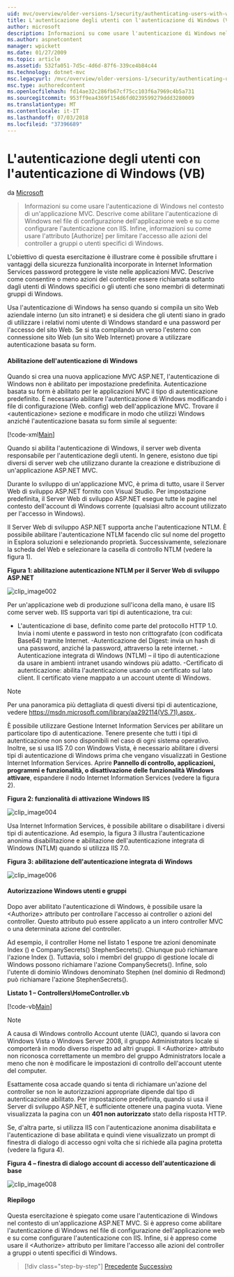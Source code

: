 ```yaml
---
uid: mvc/overview/older-versions-1/security/authenticating-users-with-windows-authentication-vb
title: L'autenticazione degli utenti con l'autenticazione di Windows (VB) | Microsoft Docs
author: microsoft
description: Informazioni su come usare l'autenticazione di Windows nel contesto di un'applicazione MVC. Descrive come abilitare l'autenticazione di Windows all'interno di co web dell'applicazione...
ms.author: aspnetcontent
manager: wpickett
ms.date: 01/27/2009
ms.topic: article
ms.assetid: 532fa051-7d5c-4d6d-87f6-339ce4b84c44
ms.technology: dotnet-mvc
msc.legacyurl: /mvc/overview/older-versions-1/security/authenticating-users-with-windows-authentication-vb
msc.type: authoredcontent
ms.openlocfilehash: fd14ae32c286fb67cf75cc103f6a7969c4b5a731
ms.sourcegitcommit: 953ff9ea4369f154d6fd0239599279ddd3280009
ms.translationtype: MT
ms.contentlocale: it-IT
ms.lasthandoff: 07/03/2018
ms.locfileid: "37396689"
---
```

<a name="authenticating-users-with-windows-authentication-vb"></a>L'autenticazione degli utenti con l'autenticazione di Windows (VB)
====================
da [Microsoft](https://github.com/microsoft)

> Informazioni su come usare l'autenticazione di Windows nel contesto di un'applicazione MVC. Descrive come abilitare l'autenticazione di Windows nel file di configurazione dell'applicazione web e su come configurare l'autenticazione con IIS. Infine, informazioni su come usare l'attributo [Authorize] per limitare l'accesso alle azioni del controller a gruppi o utenti specifici di Windows.


L'obiettivo di questa esercitazione è illustrare come è possibile sfruttare i vantaggi della sicurezza funzionalità incorporate in Internet Information Services password proteggere le viste nelle applicazioni MVC. Descrive come consentire o meno azioni del controller essere richiamata soltanto dagli utenti di Windows specifici o gli utenti che sono membri di determinati gruppi di Windows.

Usa l'autenticazione di Windows ha senso quando si compila un sito Web aziendale interno (un sito intranet) e si desidera che gli utenti siano in grado di utilizzare i relativi nomi utente di Windows standard e una password per l'accesso del sito Web. Se si sta compilando un verso l'esterno con connessione sito Web (un sito Web Internet) provare a utilizzare autenticazione basata su form.

#### <a name="enabling-windows-authentication"></a>Abilitazione dell'autenticazione di Windows

Quando si crea una nuova applicazione MVC ASP.NET, l'autenticazione di Windows non è abilitato per impostazione predefinita. Autenticazione basata su form è abilitato per le applicazioni MVC il tipo di autenticazione predefinito. È necessario abilitare l'autenticazione di Windows modificando i file di configurazione (Web. config) web dell'applicazione MVC. Trovare il &lt;autenticazione&gt; sezione e modificare in modo che utilizzi Windows anziché l'autenticazione basata su form simile al seguente:

[!code-xml[Main](authenticating-users-with-windows-authentication-vb/samples/sample1.xml)]

Quando si abilita l'autenticazione di Windows, il server web diventa responsabile per l'autenticazione degli utenti. In genere, esistono due tipi diversi di server web che utilizzano durante la creazione e distribuzione di un'applicazione ASP.NET MVC.

Durante lo sviluppo di un'applicazione MVC, è prima di tutto, usare il Server Web di sviluppo ASP.NET fornito con Visual Studio. Per impostazione predefinita, il Server Web di sviluppo ASP.NET esegue tutte le pagine nel contesto dell'account di Windows corrente (qualsiasi altro account utilizzato per l'accesso in Windows).

Il Server Web di sviluppo ASP.NET supporta anche l'autenticazione NTLM. È possibile abilitare l'autenticazione NTLM facendo clic sul nome del progetto in Esplora soluzioni e selezionando proprietà. Successivamente, selezionare la scheda del Web e selezionare la casella di controllo NTLM (vedere la figura 1).

**Figura 1: abilitazione autenticazione NTLM per il Server Web di sviluppo ASP.NET**

![clip_image002](authenticating-users-with-windows-authentication-vb/_static/image1.jpg)

Per un'applicazione web di produzione sull'icona della mano, è usare IIS come server web. IIS supporta vari tipi di autenticazione, tra cui:

- L'autenticazione di base, definito come parte del protocollo HTTP 1.0. Invia i nomi utente e password in testo non crittografato (con codificata Base64) tramite Internet. -Autenticazione del Digest: invia un hash di una password, anziché la password, attraverso la rete internet. -Autenticazione integrata di Windows (NTLM) – il tipo di autenticazione da usare in ambienti intranet usando windows più adatto. -Certificato di autenticazione: abilita l'autenticazione usando un certificato sul lato client. Il certificato viene mappato a un account utente di Windows.

> [!NOTE] 
> 
> Per una panoramica più dettagliata di questi diversi tipi di autenticazione, vedere [ https://msdn.microsoft.com/library/aa292114(VS.71).aspx ](https://msdn.microsoft.com/library/aa292114(VS.71).aspx).


È possibile utilizzare Gestione Internet Information Services per abilitare un particolare tipo di autenticazione. Tenere presente che tutti i tipi di autenticazione non sono disponibili nel caso di ogni sistema operativo. Inoltre, se si usa IIS 7.0 con Windows Vista, è necessario abilitare i diversi tipi di autenticazione di Windows prima che vengano visualizzati in Gestione Internet Information Services. Aprire **Pannello di controllo, applicazioni, programmi e funzionalità, o disattivazione delle funzionalità Windows attivare**, espandere il nodo Internet Information Services (vedere la figura 2).

**Figura 2: funzionalità di attivazione Windows IIS**

![clip_image004](authenticating-users-with-windows-authentication-vb/_static/image2.jpg)

Usa Internet Information Services, è possibile abilitare o disabilitare i diversi tipi di autenticazione. Ad esempio, la figura 3 illustra l'autenticazione anonima disabilitazione e abilitazione dell'autenticazione integrata di Windows (NTLM) quando si utilizza IIS 7.0.

**Figura 3: abilitazione dell'autenticazione integrata di Windows**

![clip_image006](authenticating-users-with-windows-authentication-vb/_static/image3.jpg)

#### <a name="authorizing-windows-users-and-groups"></a>Autorizzazione Windows utenti e gruppi

Dopo aver abilitato l'autenticazione di Windows, è possibile usare la &lt;Authorize&gt; attributo per controllare l'accesso ai controller o azioni del controller. Questo attributo può essere applicato a un intero controller MVC o una determinata azione del controller.

Ad esempio, il controller Home nel listato 1 espone tre azioni denominate Index () e CompanySecrets() StephenSecrets(). Chiunque può richiamare l'azione Index (). Tuttavia, solo i membri del gruppo di gestione locale di Windows possono richiamare l'azione CompanySecrets(). Infine, solo l'utente di dominio Windows denominato Stephen (nel dominio di Redmond) può richiamare l'azione StephenSecrets().

**Listato 1 – Controllers\HomeController.vb**

[!code-vb[Main](authenticating-users-with-windows-authentication-vb/samples/sample2.vb)]

> [!NOTE]
> A causa di Windows controllo Account utente (UAC), quando si lavora con Windows Vista o Windows Server 2008, il gruppo Administrators locale si comporterà in modo diverso rispetto ad altri gruppi. Il &lt;Authorize&gt; attributo non riconosca correttamente un membro del gruppo Administrators locale a meno che non è modificare le impostazioni di controllo dell'account utente del computer.


Esattamente cosa accade quando si tenta di richiamare un'azione del controller se non le autorizzazioni appropriate dipende dal tipo di autenticazione abilitato. Per impostazione predefinita, quando si usa il Server di sviluppo ASP.NET, è sufficiente ottenere una pagina vuota. Viene visualizzata la pagina con un **401 non autorizzato** stato della risposta HTTP.

Se, d'altra parte, si utilizza IIS con l'autenticazione anonima disabilitata e l'autenticazione di base abilitata e quindi viene visualizzato un prompt di finestra di dialogo di accesso ogni volta che si richiede alla pagina protetta (vedere la figura 4).

**Figura 4 – finestra di dialogo account di accesso dell'autenticazione di base**

![clip_image008](authenticating-users-with-windows-authentication-vb/_static/image4.jpg)

#### <a name="summary"></a>Riepilogo

Questa esercitazione è spiegato come usare l'autenticazione di Windows nel contesto di un'applicazione ASP.NET MVC. Si è appreso come abilitare l'autenticazione di Windows nel file di configurazione dell'applicazione web e su come configurare l'autenticazione con IIS. Infine, si è appreso come usare il &lt;Authorize&gt; attributo per limitare l'accesso alle azioni del controller a gruppi o utenti specifici di Windows.

> [!div class="step-by-step"]
> [Precedente](authenticating-users-with-forms-authentication-vb.md)
> [Successivo](preventing-javascript-injection-attacks-vb.md)

